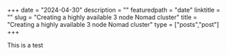 +++
date = "2024-04-30"
description = ""
featuredpath = "date"
linktitle = ""
slug = "Creating a highly available 3 node Nomad cluster"
title = "Creating a highly available 3 node Nomad cluster"
type = ["posts","post"]
+++

This is a test
